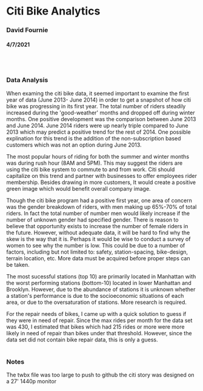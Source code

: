 # Citi Bike Analytics
### David Fournie 
#### 4/7/2021 
<br><br>

### Data Analysis
When examing the citi bike data, it seemed important to examine the first year of data (June 2013- June 2014) in order to get a snapshot of how citi bike was progressing in its first year. 
The total number of riders steadily increased during the 'good-weather' months and dropped off during winter months. One positive development was the comparison between June 2013 and June 2014.
June 2014 riders were up nearly triple compared to June 2013 which may predict a positive trend for the rest of 2014. One possible explination for this trend is the addition of the non-subscription based customers
which was not an option during June 2013.
	
The most popular hours of riding for both the summer and winter months was during rush hour (8AM and 5PM). This may suggest the riders are using the citi bike system to commute to and from work. Citi should capitalize 
on this trend and partner with businesses to offer employees rider membership. Besides drawing in more customers, It would create a positive green image which would benefit overall company image.

Though the citi bike program had a positive first year, one area of concern was the gender breakdown of riders, with men making up 65%-70% of total riders. In fact the total number of number men would likely increase if 
the number of unknown gender had specified gender. There is reason to believe that opportunity exists to increase the number of female riders in the future. However, without adequate data, it will be hard to find why the skew is the way that it is. Perhaps
it would be wise to conduct a survey of women to see why the number is low. This could be due to a number of factors, including but not limited to: safety, station-spacing, bike-design, terrain location, etc. More data must 
be acquired before proper steps can be taken.

The most sucessful stations (top 10) are primarily located in Manhattan with the worst performing stations (bottom-10) located in lower Manhattan and Brooklyn. However, due to the abundance of stations it is unknown whether a station's
performance is due to the socioeconomic situations of each area, or due to the oversaturation of stations. More research is required.

For the repair needs of bikes, I came up with a quick solution to guess if they were in need of repair. Since the max rides per month for the data set was 430, I estimated that bikes which had 215 rides or more were more likely in need 
of repair than bikes under that threshold. However, since the data set did not contain bike repair data, this is only a guess.
<br><br>

### Notes
The twbx file was too large to push to github
the citi story was designed on a 27' 1440p monitor

